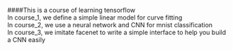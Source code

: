 ####This is a course of learning tensorflow  
In course\_1, we define a simple linear model for curve fitting  
In course\_2, we use a neural network and CNN for mnist classification  
In course\_3, we imitate facenet to write a simple interface to help you build a CNN easily  
